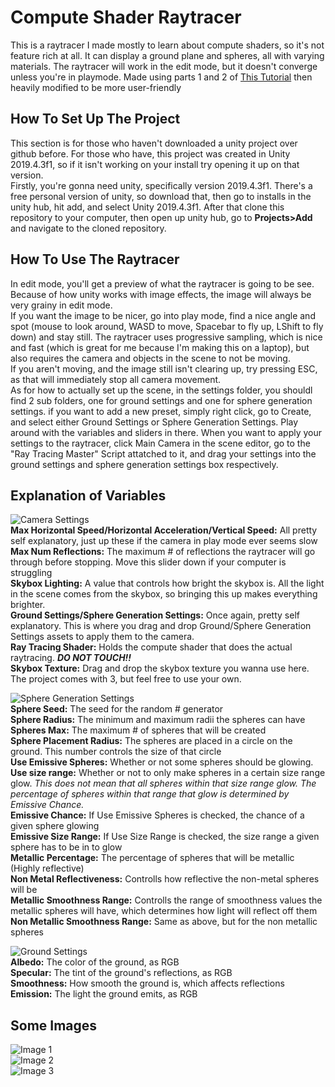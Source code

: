 # Compute Shader Raytracer
This is a raytracer I made mostly to learn about compute shaders, so it's not feature rich at all. It can display a ground plane and spheres, all with varying materials. The raytracer will work in the edit mode, but it doesn't converge unless you're in playmode. Made using parts 1 and 2 of [This Tutorial](http://blog.three-eyed-games.com/2018/05/03/gpu-ray-tracing-in-unity-part-1/) then heavily modified to be more user-friendly

## How To Set Up The Project
This section is for those who haven't downloaded a unity project over github before. For those who have, this project was created in Unity 2019.4.3f1, so if it isn't working on your install try opening it up on that version.  
Firstly, you're gonna need unity, specifically version 2019.4.3f1. There's a free personal version of unity, so download that, then go to installs in the unity hub, hit add, and select Unity 2019.4.3f1. After that clone this repository to your computer, then open up unity hub, go to **Projects>Add** and navigate to the cloned repository.

## How To Use The Raytracer
In edit mode, you'll get a preview of what the raytracer is going to be see. Because of how unity works with image effects, the image will always be very grainy in edit mode.  
If you want the image to be nicer, go into play mode, find a nice angle and spot (mouse to look around, WASD to move, Spacebar to fly up, LShift to fly down) and stay still. The raytracer uses progressive sampling, which is nice and fast (which is great for me because I'm making this on a laptop), but also requires the camera and objects in the scene to not be moving.  
If you aren't moving, and the image still isn't clearing up, try pressing ESC, as that will immediately stop all camera movement.  
As for how to actually set up the scene, in the settings folder, you shouldl find 2 sub folders, one for ground settings and one for sphere generation settings. if you want to add a new preset, simply right click, go to Create, and select either Ground Settings or Sphere Generation Settings. Play around with the variables and sliders in there. When you want to apply your settings to the raytracer, click Main Camera in the scene editor, go to the "Ray Tracing Master" Script attatched to it, and drag your settings into the ground settings and sphere generation settings box respectively.  

## Explanation of Variables
![Camera Settings](https://cdn.discordapp.com/attachments/647518062328938497/890453140464357396/Camera_Editor.png)  
**Max Horizontal Speed/Horizontal Acceleration/Vertical Speed:** All pretty self explanatory, just up these if the camera in play mode ever seems slow  
**Max Num Reflections:** The maximum # of reflections the raytracer will go through before stopping. Move this slider down if your computer is struggling  
**Skybox Lighting:** A value that controls how bright the skybox is. All the light in the scene comes from the skybox, so bringing this up makes everything brighter.  
**Ground Settings/Sphere Generation Settings:** Once again, pretty self explanatory. This is where you drag and drop Ground/Sphere Generation Settings assets to apply them to the camera.  
**Ray Tracing Shader:** Holds the compute shader that does the actual raytracing. ***DO NOT TOUCH!!***  
**Skybox Texture:** Drag and drop the skybox texture you wanna use here. The project comes with 3, but feel free to use your own.  

![Sphere Generation Settings](https://cdn.discordapp.com/attachments/647518062328938497/890453136894984212/Sphere_Generation_Settings.png)  
**Sphere Seed:** The seed for the random # generator  
**Sphere Radius:** The minimum and maximum radii the spheres can have   
**Spheres Max:** The maximum # of spheres that will be created  
**Sphere Placement Radius:** The spheres are placed in a circle on the ground. This number controls the size of that circle  
**Use Emissive Spheres:** Whether or not some spheres should be glowing.  
**Use size range:** Whether or not to only make spheres in a certain size range glow. *This does not mean that all spheres within that size range glow. The percentage of spheres within that range that glow is determined by Emissive Chance.*  
**Emissive Chance:** If Use Emissive Spheres is checked, the chance of a given sphere glowing  
**Emissive Size Range:** If Use Size Range is checked, the size range a given sphere has to be in to glow  
**Metallic Percentage:** The percentage of spheres that will be metallic (Highly reflective)  
**Non Metal Reflectiveness:** Controlls how reflective the non-metal spheres will be  
**Metallic Smoothness Range:** Controlls the range of smoothness values the metallic spheres will have, which determines how light will reflect off them  
**Non Metallic Smoothness Range:** Same as above, but for the non metallic spheres  

![Ground Settings](https://cdn.discordapp.com/attachments/647518062328938497/890453148538396702/Ground_Settings.png)  
**Albedo:** The color of the ground, as RGB  
**Specular:** The tint of the ground's reflections, as RGB  
**Smoothness:** How smooth the ground is, which affects reflections  
**Emission:** The light the ground emits, as RGB  

## Some Images
![Image 1](https://cdn.discordapp.com/attachments/647518062328938497/890453143710728192/Compute-Shader-Raytracer_-_SampleScene_-_PC_Mac__Linux_Standalone_-_Unity_2019.4.3f1_Personal___DX11.png)  
![Image 2](https://cdn.discordapp.com/attachments/647518062328938497/890453146437029918/Compute-Shader-Raytracer_-_SampleScene_-_PC_Mac__Linux_Standalone_-_Unity_2019.4.3f1_Personal___DX11.png)  
![Image 3](https://cdn.discordapp.com/attachments/647518062328938497/890453148932665404/Compute-Shader-Raytracer_-_SampleScene_-_PC_Mac__Linux_Standalone_-_Unity_2019.4.3f1_Personal___DX11.png)  
